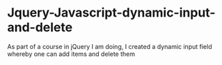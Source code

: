# Jquery-Javascript-dynamic-input-and-delete
As part of a course in jQuery I am doing, I created a dynamic input field whereby one can add items and delete them
